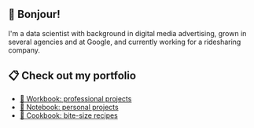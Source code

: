 ## 👋 Bonjour!

I'm a data scientist with background in digital media advertising, grown in several agencies and at Google, and currently working for a ridesharing company.

## 📋 Check out my portfolio

- [💼 Workbook: professional projects](https://github.com/lassence/portfolio#-workbook-professional-projects)
- [📔 Notebook: personal projects](https://github.com/lassence/portfolio#-notebook-personal-projects)
- [🍪 Cookbook: bite-size recipes](https://github.com/lassence/portfolio#-cookbook-bite-size-recipes)
